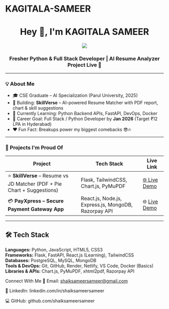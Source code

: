# KAGITALA-SAMEER
<h1 align="center">Hey 👋, I'm KAGITALA SAMEER</h1>
<p align="center">
  <img src="https://readme-typing-svg.herokuapp.com?lines=Fresher+Python+Developer;Full+Stack+Learner;AI+Project+Live+on+Render;Breakup+Made+Me+Code+Harder;Job+Target+₹12+LPA+by+2026&center=true&width=500&height=50">
</p>
<h3 align="center">Fresher Python & Full Stack Developer | AI Resume Analyzer Project Live 🚀</h3>

---

### 💡 About Me

- 🎓 CSE Graduate – AI Specialization (Parul University, 2025)
- 🔭 Building: **SkillVerse** – AI-powered Resume Matcher with PDF report, chart & skill suggestions  
- 🧠 Currently Learning: Python Backend APIs, FastAPI, DevOps, Docker  
- 🎯 Career Goal: Full Stack / Python Developer by **Jan 2026** (Target ₹12 LPA in Hyderabad)  
- ❤️ Fun Fact: Breakups power my biggest comebacks 😎🔥

---

### 🚀 Projects I'm Proud Of

| Project | Tech Stack | Live Link |
|--------|------------|-----------|
| ⭐ **SkillVerse** – Resume vs JD Matcher (PDF + Pie Chart + Suggestions) | Flask, TailwindCSS, Chart.js, PyMuPDF | [🌐 Live Demo](https://skillverse-exc0.onrender.com) |
| 💳 **PayXpress – Secure Payment Gateway App** | React.js, Node.js, Express.js, MongoDB, Razorpay API | 🌐 [Live Demo](https://689845539ac03700081d5c28--candid-bonbon-185e3b.netlify.app/) |

---

## 🛠️ Tech Stack
**Languages:** Python, JavaScript, HTML5, CSS3  
**Frameworks:** Flask, FastAPI, React.js (Learning), TailwindCSS  
**Databases:** PostgreSQL, MySQL, MongoDB  
**Tools & DevOps:** Git, GitHub, Render, Netlify, VS Code, Docker (Basics)  
**Libraries & APIs:** Chart.js, PyMuPDF, xhtml2pdf, Razorpay API  

Connect With Me
📧 Email: shaiksameersameer@gmail.com

💼 LinkedIn: linkedin.com/in/shaiksameersameer

💻 GitHub: github.com/shaiksameersameer

